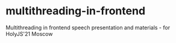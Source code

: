 # multithreading-in-frontend
Multithreading in frontend speech presentation and materials - for HolyJS'21 Moscow

